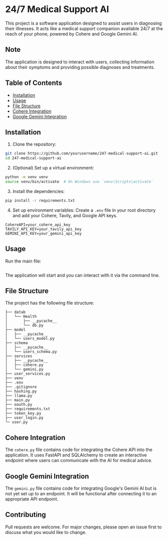# 24/7 Medical Support AI

This project is a software application designed to assist users in diagnosing their illnesses. It acts like a medical support companion available 24/7 at the reach of your phone, powered by Cohere and Google Gemini AI.

## Note
The application is designed to interact with users, collecting information about their symptoms and providing possible diagnoses and treatments.

## Table of Contents
- [Installation](#installation)
- [Usage](#usage)
- [File Structure](#file-structure)
- [Cohere Integration](#cohere-integration)
- [Google Gemini Integration](#google-gemini-integration)

## Installation
1. Clone the repository:
```bash
git clone https://github.com/yourusername/247-medical-support-ai.git
cd 247-medical-support-ai
```
2. (Optional) Set up a virtual environment:
```bash
python -m venv venv
source venv/bin/activate  # On Windows use `venv\Scripts\activate`
```
3. Install the dependencies:
```bash
pip install -r requirements.txt  
```
4. Set up environment variables:
Create a `.env` file in your root directory and add your Cohere, Tavily, and Google API keys.
```plaintext
CohereAPI=your_cohere_api_key
TAVILY_API_KEY=your_tavily_api_key
GEMINI_API_KEY=your_gemini_api_key
```

## Usage
Run the main file:
```uvicorn main:app
```
The application will start and you can interact with it via the command line.

## File Structure
The project has the following file structure:
```HEALTH
├── datab
│   └── Health
│       ├── __pycache__
│       └── db.py
├── model
│   ├── __pycache__
│   └── users_model.py
├── schema
│   ├── __pycache__
│   └── users_schema.py 
├── services 
│   ├── __pycache__ 
│   ├── cohere.py 
│   └── gemini.py 
├── user_services.py 
├── venv 
├── .env 
├── .gitignore 
├── hashing.py 
├── llama.py  
├── main.py  
├── oauth.py  
├── requirements.txt  
├── token_key.py  
├── user_login.py  
╰─ user.py   

```

## Cohere Integration
The `cohere.py` file contains code for integrating the Cohere API into the application. It uses FastAPI and SQLAlchemy to create an interactive endpoint where users can communicate with the AI for medical advice.

## Google Gemini Integration
The `gemini.py` file contains code for integrating Google's Gemini AI but is not yet set up to an endpoint. It will be functional after connecting it to an appropriate API endpoint.

## Contributing
Pull requests are welcome. For major changes, please open an issue first to discuss what you would like to change.
